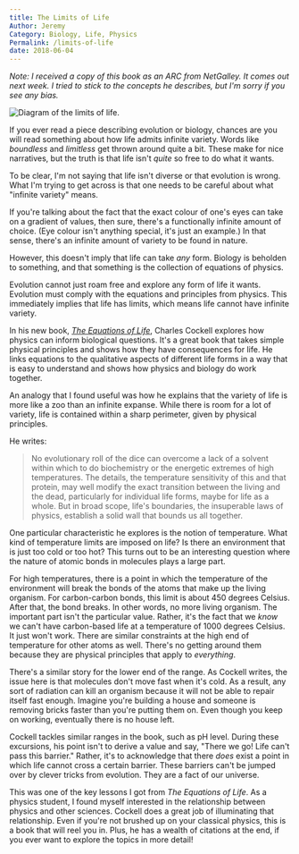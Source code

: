 ```yaml
---
title: The Limits of Life
Author: Jeremy
Category: Biology, Life, Physics
Permalink: /limits-of-life
date: 2018-06-04
---
```


*Note: I received a copy of this book as an ARC from NetGalley. It comes out next week. I tried to stick to the concepts he describes, but I'm sorry if you see any bias.*

![Diagram of the limits of life.](https://res.cloudinary.com/dh3hm8pb7/image/upload/q_auto/v1529175238/limitsOfLife.png)

If you ever read a piece describing evolution or biology, chances are you will read something about how life admits infinite variety. Words like *boundless* and *limitless* get thrown around quite a bit. These make for nice narratives, but the truth is that life isn't *quite* so free to do what it wants.

To be clear, I'm not saying that life isn't diverse or that evolution is wrong. What I'm trying to get across is that one needs to be careful about what "infinite variety" means.

If you're talking about the fact that the exact colour of one's eyes can take on a gradient of values, then sure, there's a functionally infinite amount of choice. (Eye colour isn't anything special, it's just an example.) In that sense, there's an infinite amount of variety to be found in nature.

However, this doesn't imply that life can take *any* form. Biology is beholden to something, and that something is the collection of equations of physics.

Evolution cannot just roam free and explore any form of life it wants. Evolution must comply with the equations and principles from physics. This immediately implies that life has limits, which means life cannot have infinite variety.

In his new book, [*The Equations of Life*](https://www.goodreads.com/book/show/36342158-the-equations-of-life), Charles Cockell explores how physics can inform biological questions. It's a great book that takes simple physical principles and shows how they have consequences for life. He links equations to the qualitative aspects of different life forms in a way that is easy to understand and shows how physics and biology do work together.

An analogy that I found useful was how he explains that the variety of life is more like a zoo than an infinite expanse. While there is room for a lot of variety, life is contained within a sharp perimeter, given by physical principles.

He writes:

> No evolutionary roll of the dice can overcome a lack of a solvent within which to do biochemistry or the energetic extremes of high temperatures. The details, the temperature sensitivity of this and that protein, may well modify the exact transition between the living and the dead, particularly for individual life forms, maybe for life as a whole. But in broad scope, life's boundaries, the insuperable laws of physics, establish a solid wall that bounds us all together.

One particular characteristic he explores is the notion of temperature. What kind of temperature limits are imposed on life? Is there an environment that is just too cold or too hot? This turns out to be an interesting question where the nature of atomic bonds in molecules plays a large part.

For high temperatures, there is a point in which the temperature of the environment will break the bonds of the atoms that make up the living organism. For carbon-carbon bonds, this limit is about 450 degrees Celsius. After that, the bond breaks. In other words, no more living organism. The important part isn't the particular value. Rather, it's the fact that we *know* we can't have carbon-based life at a temperature of 1000 degrees Celsius. It just won't work. There are similar constraints at the high end of temperature for other atoms as well. There's no getting around them because they are physical principles that apply to *everything*.

There's a similar story for the lower end of the range. As Cockell writes, the issue here is that molecules don't move fast when it's cold. As a result, any sort of radiation can kill an organism because it will not be able to repair itself fast enough. Imagine you're building a house and someone is removing bricks faster than you're putting them on. Even though you keep on working, eventually there is no house left.

Cockell tackles similar ranges in the book, such as pH level. During these excursions, his point isn't to derive a value and say, "There we go! Life can't pass this barrier." Rather, it's to acknowledge that there *does* exist a point in which life cannot cross a certain barrier. These barriers can't be jumped over by clever tricks from evolution. They are a fact of our universe.

This was one of the key lessons I got from *The Equations of Life*. As a physics student, I found myself interested in the relationship between physics and other sciences. Cockell does a great job of illuminating that relationship. Even if you're not brushed up on your classical physics, this is a book that will reel you in. Plus, he has a wealth of citations at the end, if you ever want to explore the topics in more detail!
